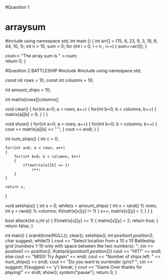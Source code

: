 #Question 1
# arraysum
#include <iostream>
using namespace std;
int main ()
{
   int arr[] = {15, 4, 23, 9, 3, 18, 8, 44, 10, 1};
   int n = 10, sum = 0;
   for (int i = 0; i < n ; i++)
   {
      sum+=arr[i];
   }
                      
   cout<< "The array sum is " <<sum;                            
   return 0;
}

                                   
#Question 2  BATTLESHIP
#include <iostream>
#include <ctime>
using namespace std;

const int rows = 10;
const int columns = 10;
 
int amount_ships = 10;
 
int matrix[rows][columns];
 
void clear()
{
    for(int a=0; a < rows; a++)
    {
        for(int b=0; b < columns; b++)
        {
            matrix[a][b] = 0;
        }
    }
}
 
void show()
{
    for(int a=0; a < rows; a++)
    {
        for(int b=0; b < columns; b++)
        {
            cout << matrix[a][b] << " ";
        }
        cout << endl;
    }
}
 
int num_ships()
{
    int c = 0;
 
    for(int a=0; a < rows; a++)
    {
        for(int b=0; b < columns; b++)
        {
            if(matrix[a][b] == 1)
                c++;
        }
    }
 
    return c;
}
 
void setships()
{
    int s = 0;
    while(s < amount_ships)
    {
        int x = rand() % rows;
        int y = rand() % columns;
        if(matrix[x][y] != 1)
        {
            s++;
            matrix[x][y] = 1;
        }
    }
}
 
bool attack(int x,int y)
{
    if(matrix[x][y] == 1)
    {
        matrix[x][y] = 2;
        return true;
    }
    return false;
}
 
int main()
{
    srand(time(NULL));
    clear();
    setships();
    int position1,position2;
    char suggest;
    while(1)
    {
        cout << "Select location from a 10 x 10 Battleship grid (numbers 1-10 only with space between the two numbers): "; cin >> position1 >> position2;
        if(attack(position1,position2))
            cout << "HIT!" << endl;
        else
            cout << "MISS! Try Again" << endl;
        cout << "Number of ships left: " << num_ships() << endl;
        cout << "Do you want to surrender (y/n)? "; cin >> suggest;
        if(suggest == 'y')
            break;
    }
    cout << "Game Over thanks for playing!" << endl;
    show();
    system("pause");
    return 0;
}                                  
